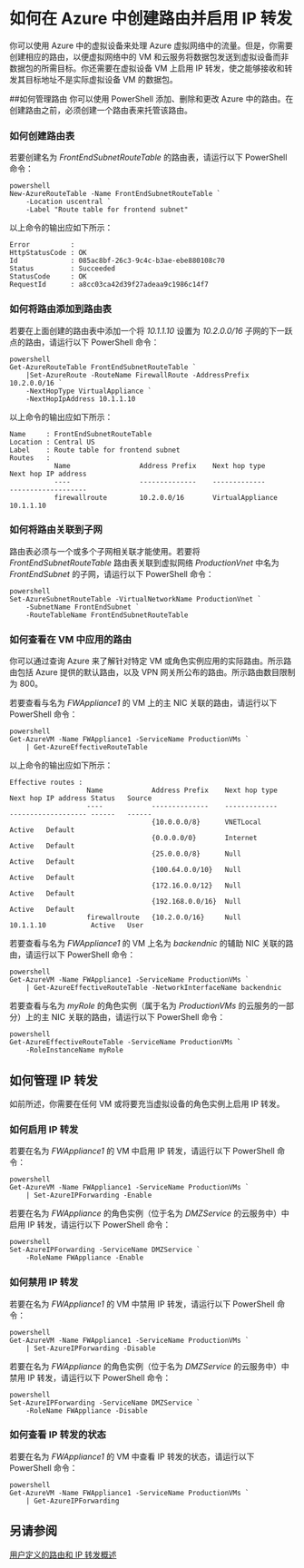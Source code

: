 <properties pageTitle="如何在 Azure 中创建路由并启用 IP 转发" description="了解如何管理 UDR 和 IP 转发" services="virtual-network" documentationCenter="na" authors="telmosampaio" manager="adinah" editor="tysonn" />

<tags ms.service="virtual-network" ms.date="04/22/2015" wacn.date="06/26/2015"/>

# 如何在 Azure 中创建路由并启用 IP 转发
你可以使用 Azure 中的虚拟设备来处理 Azure 虚拟网络中的流量。但是，你需要创建相应的路由，以便虚拟网络中的 VM 和云服务将数据包发送到虚拟设备而非数据包的所需目标。你还需要在虚拟设备 VM 上启用 IP 转发，使之能够接收和转发其目标地址不是实际虚拟设备 VM 的数据包。

##如何管理路由
你可以使用 PowerShell 添加、删除和更改 Azure 中的路由。在创建路由之前，必须创建一个路由表来托管该路由。

### 如何创建路由表
若要创建名为 *FrontEndSubnetRouteTable* 的路由表，请运行以下 PowerShell 命令：

	powershell
	New-AzureRouteTable -Name FrontEndSubnetRouteTable `
		-Location uscentral `
		-Label "Route table for frontend subnet"


以上命令的输出应如下所示：

	Error          :
	HttpStatusCode : OK
	Id             : 085ac8bf-26c3-9c4c-b3ae-ebe880108c70
	Status         : Succeeded
	StatusCode     : OK
	RequestId      : a8cc03ca42d39f27adeaa9c1986c14f7

### 如何将路由添加到路由表
若要在上面创建的路由表中添加一个将 *10.1.1.10* 设置为 *10.2.0.0/16* 子网的下一跃点的路由，请运行以下 PowerShell 命令：

	powershell
	Get-AzureRouteTable FrontEndSubnetRouteTable `
		|Set-AzureRoute -RouteName FirewallRoute -AddressPrefix 10.2.0.0/16 `
		-NextHopType VirtualAppliance `
		-NextHopIpAddress 10.1.1.10


以上命令的输出应如下所示：

	Name     : FrontEndSubnetRouteTable
	Location : Central US
	Label    : Route table for frontend subnet
	Routes   : 
	           Name                 Address Prefix    Next hop type        Next hop IP address
	           ----                 --------------    -------------        -------------------
	           firewallroute        10.2.0.0/16       VirtualAppliance     10.1.1.10    

### 如何将路由关联到子网
路由表必须与一个或多个子网相关联才能使用。若要将 *FrontEndSubnetRouteTable* 路由表关联到虚拟网络 *ProductionVnet* 中名为 *FrontEndSubnet* 的子网，请运行以下 PowerShell 命令：

	powershell
	Set-AzureSubnetRouteTable -VirtualNetworkName ProductionVnet `
		-SubnetName FrontEndSubnet `
		-RouteTableName FrontEndSubnetRouteTable


### 如何查看在 VM 中应用的路由
你可以通过查询 Azure 来了解针对特定 VM 或角色实例应用的实际路由。所示路由包括 Azure 提供的默认路由，以及 VPN 网关所公布的路由。所示路由数目限制为 800。

若要查看与名为 *FWAppliance1* 的 VM 上的主 NIC 关联的路由，请运行以下 PowerShell 命令：

	powershell
	Get-AzureVM -Name FWAppliance1 -ServiceName ProductionVMs `
		| Get-AzureEffectiveRouteTable


以上命令的输出应如下所示：

	Effective routes : 
	                   Name            Address Prefix    Next hop type    Next hop IP address Status   Source     
	                   ----            --------------    -------------    ------------------- ------   ------     
	                                   {10.0.0.0/8}      VNETLocal                            Active   Default    
	                                   {0.0.0.0/0}       Internet                             Active   Default    
	                                   {25.0.0.0/8}      Null                                 Active   Default    
	                                   {100.64.0.0/10}   Null                                 Active   Default    
	                                   {172.16.0.0/12}   Null                                 Active   Default    
	                                   {192.168.0.0/16}  Null                                 Active   Default    
	                   firewallroute   {10.2.0.0/16}     Null             10.1.1.10           Active   User      

若要查看与名为 *FWAppliance1* 的 VM 上名为 *backendnic* 的辅助 NIC 关联的路由，请运行以下 PowerShell 命令：

	powershell
	Get-AzureVM -Name FWAppliance1 -ServiceName ProductionVMs `
		| Get-AzureEffectiveRouteTable -NetworkInterfaceName backendnic


若要查看与名为 *myRole* 的角色实例（属于名为 *ProductionVMs* 的云服务的一部分）上的主 NIC 关联的路由，请运行以下 PowerShell 命令：

	powershell
	Get-AzureEffectiveRouteTable -ServiceName ProductionVMs `
		-RoleInstanceName myRole


## 如何管理 IP 转发
如前所述，你需要在任何 VM 或将要充当虚拟设备的角色实例上启用 IP 转发。

### 如何启用 IP 转发
若要在名为 *FWAppliance1* 的 VM 中启用 IP 转发，请运行以下 PowerShell 命令：

	powershell
	Get-AzureVM -Name FWAppliance1 -ServiceName ProductionVMs `
		| Set-AzureIPForwarding -Enable


若要在名为 *FWAppliance* 的角色实例（位于名为 *DMZService* 的云服务中）中启用 IP 转发，请运行以下 PowerShell 命令：

	powershell
	Set-AzureIPForwarding -ServiceName DMZService `
		-RoleName FWAppliance -Enable


### 如何禁用 IP 转发
若要在名为 *FWAppliance1* 的 VM 中禁用 IP 转发，请运行以下 PowerShell 命令：

	powershell
	Get-AzureVM -Name FWAppliance1 -ServiceName ProductionVMs `
		| Set-AzureIPForwarding -Disable


若要在名为 *FWAppliance* 的角色实例（位于名为 *DMZService* 的云服务中）中禁用 IP 转发，请运行以下 PowerShell 命令：

	powershell
	Set-AzureIPForwarding -ServiceName DMZService `
		-RoleName FWAppliance -Disable


### 如何查看 IP 转发的状态
若要在名为 *FWAppliance1* 的 VM 中查看 IP 转发的状态，请运行以下 PowerShell 命令：

	powershell
	Get-AzureVM -Name FWAppliance1 -ServiceName ProductionVMs `
		| Get-AzureIPForwarding


## 另请参阅

[用户定义的路由和 IP 转发概述](virtual-networks-udr-overview)

<!---HONumber=61-->